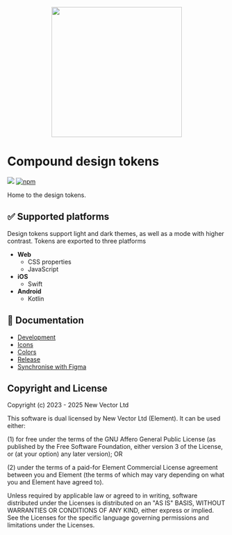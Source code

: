 <p align="center"><img src="https://element.io/images/logo-ele-secondary.svg" width="300" /></p>

# Compound design tokens

[![](https://img.shields.io/github/license/vector-im/compound)](https://github.com/vector-im/compound/blob/main/LICENSE)
[![npm](https://img.shields.io/npm/v/@vector-im/compound-design-tokens)](https://www.npmjs.com/package/@vector-im/compound-design-tokens)

Home to the design tokens.

## ✅ Supported platforms

Design tokens support light and dark themes, as well as a mode with higher contrast.
Tokens are exported to three platforms

- **Web**
  - CSS properties
  - JavaScript
- **iOS**
  - Swift
- **Android**
  - Kotlin

## 📗 Documentation

- [Development](./docs/development.md)
- [Icons](./docs/icons.md)
- [Colors](./docs/colors.md)
- [Release](./docs/release.md)
- [Synchronise with Figma](https://compound.element.io/?path=/docs/design-get-started--docs)

## Copyright and License

Copyright (c) 2023 - 2025 New Vector Ltd

This software is dual licensed by New Vector Ltd (Element). It can be used either:

(1) for free under the terms of the GNU Affero General Public License (as published by the Free Software Foundation, either version 3 of the License, or (at your option) any later version); OR

(2) under the terms of a paid-for Element Commercial License agreement between you and Element (the terms of which may vary depending on what you and Element have agreed to).

Unless required by applicable law or agreed to in writing, software distributed under the Licenses is distributed on an "AS IS" BASIS, WITHOUT WARRANTIES OR CONDITIONS OF ANY KIND, either express or implied. See the Licenses for the specific language governing permissions and limitations under the Licenses.
